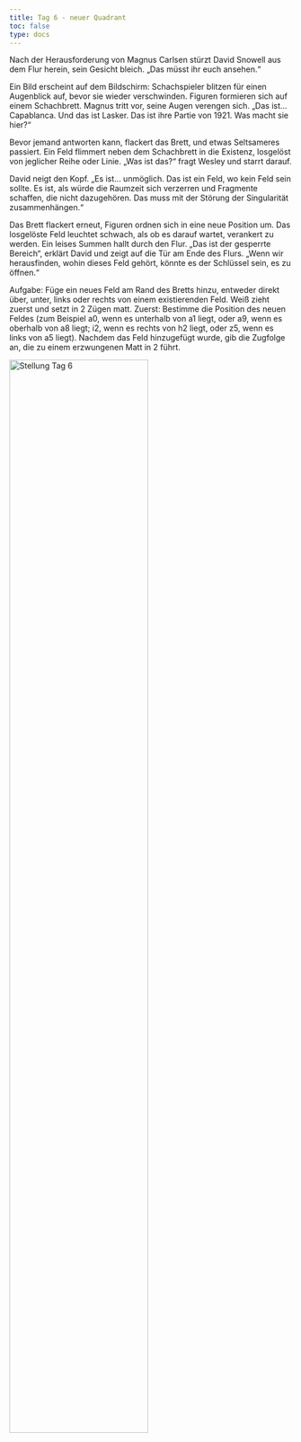 ```yaml
---
title: Tag 6 - neuer Quadrant
toc: false
type: docs
---
```


Nach der Herausforderung von Magnus Carlsen stürzt David Snowell aus dem Flur herein, sein Gesicht bleich. „Das müsst ihr euch ansehen.“

Ein Bild erscheint auf dem Bildschirm: Schachspieler blitzen für einen Augenblick auf, bevor sie wieder verschwinden. Figuren formieren sich auf einem Schachbrett. Magnus tritt vor, seine Augen verengen sich. „Das ist... Capablanca. Und das ist Lasker. Das ist ihre Partie von 1921. Was macht sie hier?“

Bevor jemand antworten kann, flackert das Brett, und etwas Seltsameres passiert. Ein Feld flimmert neben dem Schachbrett in die Existenz, losgelöst von jeglicher Reihe oder Linie. „Was ist das?“ fragt Wesley und starrt darauf.

David neigt den Kopf. „Es ist... unmöglich. Das ist ein Feld, wo kein Feld sein sollte. Es ist, als würde die Raumzeit sich verzerren und Fragmente schaffen, die nicht dazugehören. Das muss mit der Störung der Singularität zusammenhängen.“

Das Brett flackert erneut, Figuren ordnen sich in eine neue Position um. Das losgelöste Feld leuchtet schwach, als ob es darauf wartet, verankert zu werden. Ein leises Summen hallt durch den Flur. „Das ist der gesperrte Bereich“, erklärt David und zeigt auf die Tür am Ende des Flurs. „Wenn wir herausfinden, wohin dieses Feld gehört, könnte es der Schlüssel sein, es zu öffnen.“

Aufgabe: Füge ein neues Feld am Rand des Bretts hinzu, entweder direkt über, unter, links oder rechts von einem existierenden Feld. Weiß zieht zuerst und setzt in 2 Zügen matt.
Zuerst: Bestimme die Position des neuen Feldes (zum Beispiel a0, wenn es unterhalb von a1 liegt, oder a9, wenn es oberhalb von a8 liegt; i2, wenn es rechts von h2 liegt, oder z5, wenn es links von a5 liegt). Nachdem das Feld hinzugefügt wurde, gib die Zugfolge an, die zu einem erzwungenen Matt in 2 führt.

<!-- [Stellung Tag 6](/day6.jpg "3k2N1/5K2/8/8/5Q2/8/8/8 w - - 0 1")
-->

<img src="/day6.jpg" alt="Stellung Tag 6" title="3k2N1/5K2/8/8/5Q2/8/8/8 w - - 0 1" style="width: 70%; height: auto;">
